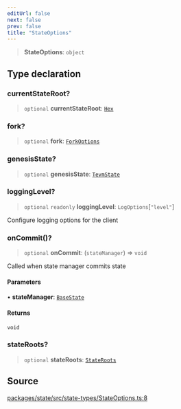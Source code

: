 ```yaml
---
editUrl: false
next: false
prev: false
title: "StateOptions"
---
```


> **StateOptions**: `object`

## Type declaration

### currentStateRoot?

> `optional` **currentStateRoot**: [`Hex`](/reference/tevm/utils/type-aliases/hex/)

### fork?

> `optional` **fork**: [`ForkOptions`](/reference/tevm/state/interfaces/forkoptions/)

### genesisState?

> `optional` **genesisState**: [`TevmState`](/reference/tevm/state/type-aliases/tevmstate/)

### loggingLevel?

> `optional` `readonly` **loggingLevel**: `LogOptions`\[`"level"`\]

Configure logging options for the client

### onCommit()?

> `optional` **onCommit**: (`stateManager`) => `void`

Called when state manager commits state

#### Parameters

• **stateManager**: [`BaseState`](/reference/tevm/state/type-aliases/basestate/)

#### Returns

`void`

### stateRoots?

> `optional` **stateRoots**: [`StateRoots`](/reference/tevm/state/type-aliases/stateroots/)

## Source

[packages/state/src/state-types/StateOptions.ts:8](https://github.com/evmts/tevm-monorepo/blob/main/packages/state/src/state-types/StateOptions.ts#L8)
